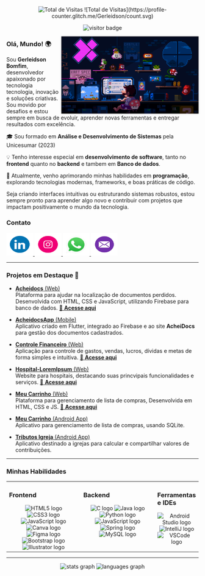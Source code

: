 <div align="center">
  <img src="https://profile-counter.glitch.me/Gerleidson/count.svg" alt="Total de Visitas">
  ![Total de Visitas](https://profile-counter.glitch.me/Gerleidson/count.svg)

  ![visitor badge](https://visitor-badge.glitch.me/badge?page_id=Gerleidson.Gerleidson)


</div>

<img align="right" alt="GIF" src="https://github.com/Gerleidson/Gerleidson/blob/master/gifs/intro.gif" width="360px">

### **Olá, Mundo!** 🌍

Sou **Gerleidson Bomfim**, desenvolvedor apaixonado por tecnologia tecnologia, inovação e soluções criativas. Sou movido por desafios e estou sempre em busca de evoluir, aprender novas ferramentas e entregar resultados com excelência.

🎓 Sou formado em **Análise e Desenvolvimento de Sistemas** pela Unicesumar (2023)

💡 Tenho interesse especial em **desenvolvimento de software**, tanto no **frontend** quanto no **backend** e tambem em **Banco de dados**.

🚀 Atualmente, venho aprimorando minhas habilidades em **programação**, explorando tecnologias modernas, frameworks, e boas práticas de código.

Seja criando interfaces intuitivas ou estruturando sistemas robustos, estou sempre pronto para aprender algo novo e contribuir com projetos que impactam positivamente o mundo da tecnologia.


 ### Contato
 
  <a href="https://www.linkedin.com/in/gerleidsonBomfim" target="_blank">
    <img src="https://github.com/Gerleidson/Gerleidson/blob/master/gifs/linkdin.gif" width="70" height="60" alt="LinkedIn logo">
  </a>
  <a href="https://instagram.com/gerleidson" target="_blank">
    <img src="https://github.com/Gerleidson/Gerleidson/blob/master/gifs/insta1.gif" width="70" height="60" alt="Instagram logo">
  </a>
  <a href="https://api.whatsapp.com/send?phone=+5571992777540" target="_blank">
    <img src="https://github.com/Gerleidson/Gerleidson/blob/master/gifs/whats.gif" width="70" height="60" alt="WhatsApp logo">
  </a>
  <a href="mailto:gerleidson.bomfim@gmail.com" target="_blank">
    <img src="https://github.com/Gerleidson/Gerleidson/blob/master/gifs/mail5.gif" width="70" height="60" alt="Gmail logo">
  </a>

--- 

### Projetos em Destaque 🚀

- [**Acheidocs** (Web)](https://github.com/Gerleidson/AcheiDocs)  
  Plataforma para ajudar na localização de documentos perdidos. Desenvolvida com HTML, CSS e JavaScript, utilizando Firebase para banco de dados. [🔗 **Acesse aqui**](https://acheidocs.vercel.app/)

- [**AcheidocsApp** (Mobile)](https://github.com/Gerleidson/AcheiDocsApp)  
  Aplicativo criado em Flutter, integrado ao Firebase e ao site **AcheiDocs** para gestão dos documentos cadastrados.

- [**Controle Financeiro** (Web)](https://github.com/Gerleidson/ControleFinanceiro)  
  Aplicação para controle de gastos, vendas, lucros, dívidas e metas de forma simples e intuitiva.  [🔗 **Acesse aqui**](https://controllefinanceiro.vercel.app/)

- [**Hospital-LoremIpsum** (Web)](https://github.com/Gerleidson/Hospital-LoremIpsum)  
  Website para hospitais, destacando suas princvipais funcionalidades e serviços.  [🔗 **Acesse aqui**](https://hospital-lorem-ipsum.vercel.app/)

- [**Meu Carrinho** (Web)](https://github.com/Gerleidson/Meu-Carrinho)  
  Plataforma para gerenciamento de lista de compras, Desenvolvida em HTML, CSS e JS.  [🔗 **Acesse aqui**](https://compra-mensal.vercel.app/)

- [**Meu Carrinho** (Android App)](https://github.com/Gerleidson/App-MeuCarrinho)  
  Aplicativo para gerenciamento de lista de compras, usando SQLite.

- [**Tributos Igreja** (Android App)](https://github.com/Gerleidson/App-TributosVPB)  
  Aplicativo destinado a igrejas para calcular e compartilhar valores de contribuições.


---

### Minhas Habilidades

<table>
  <tr>
    <td valign="top" width="50%">
      <h3>Frontend</h3>
      <div align="center">
        <img src="https://cdn.jsdelivr.net/gh/devicons/devicon@latest/icons/html5/html5-original.svg" height="40" alt="HTML5 logo"/>
        <img src="https://cdn.jsdelivr.net/gh/devicons/devicon@latest/icons/css3/css3-original.svg" height="40" alt="CSS3 logo"/>
        <img src="https://cdn.jsdelivr.net/gh/devicons/devicon/icons/javascript/javascript-original.svg" height="40" alt="JavaScript logo"/>
        <img src="https://cdn.jsdelivr.net/gh/devicons/devicon/icons/canva/canva-original.svg" height="40" alt="Canva logo"/>
        <img src="https://cdn.jsdelivr.net/gh/devicons/devicon/icons/figma/figma-original.svg" height="40" alt="Figma logo"/>
        <img src="https://cdn.jsdelivr.net/gh/devicons/devicon@latest/icons/bootstrap/bootstrap-original.svg" height="40" alt="Bootstrap logo"/>
        <img src="https://cdn.jsdelivr.net/gh/devicons/devicon/icons/illustrator/illustrator-plain.svg" height="40" alt="Illustrator logo"/>
      </div>
    </td>
    <td valign="top" width="50%">
      <h3>Backend</h3>
      <div align="center">
        <img src="https://cdn.jsdelivr.net/gh/devicons/devicon/icons/c/c-original.svg" height="40" alt="C logo"/>
        <img src="https://cdn.jsdelivr.net/gh/devicons/devicon/icons/java/java-original.svg" height="40" alt="Java logo"/>
        <img src="https://cdn.jsdelivr.net/gh/devicons/devicon/icons/python/python-original.svg" height="40" alt="Python logo"/>
        <img src="https://cdn.jsdelivr.net/gh/devicons/devicon/icons/javascript/javascript-original.svg" height="40" alt="JavaScript logo"/>       
        <img src="https://cdn.jsdelivr.net/gh/devicons/devicon/icons/spring/spring-original-wordmark.svg" height="40" alt="Spring logo"/>
        <img src="https://cdn.jsdelivr.net/gh/devicons/devicon/icons/mysql/mysql-original.svg" height="40" alt="MySQL logo"/>
      </div>
    </td>
    <td valign="top" width="50%">
      <h3>Ferramentas e IDEs</h3>
      <div align="center">
        <img src="https://cdn.jsdelivr.net/gh/devicons/devicon/icons/androidstudio/androidstudio-original.svg" height="40" alt="Android Studio logo"/>
        <img src="https://cdn.jsdelivr.net/gh/devicons/devicon/icons/intellij/intellij-original.svg" height="40" alt="IntelliJ logo"/>
        <img src="https://cdn.jsdelivr.net/gh/devicons/devicon/icons/vscode/vscode-original.svg" height="40" alt="VSCode logo"/>
      </div>
    </td>
  </tr>
</table>

---

<div align="center">
  <img src="https://github-readme-stats.vercel.app/api?username=Gerleidson&hide_title=false&hide_rank=false&show_icons=true&include_all_commits=true&count_private=true&disable_animations=false&theme=dracula&locale=en&hide_border=false&order=1" height="125" alt="stats graph">
  <img src="https://github-readme-stats.vercel.app/api/top-langs?username=Gerleidson&locale=en&hide_title=false&layout=compact&card_width=350&langs_count=5&theme=dracula&hide_border=false&order=2" height="125" alt="languages graph">
</div>

